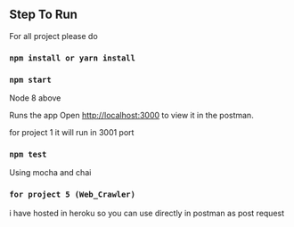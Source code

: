 ## Step To Run

For all project please do

### `npm install or yarn install`

### `npm start`

Node 8 above

Runs the app
Open [http://localhost:3000](http://localhost:3000) to view it in the postman.

for project 1 it will run in 3001 port

### `npm test`

Using mocha and chai

### `for project 5 (Web_Crawler)`

i have hosted in heroku so you can use directly in postman as post request
